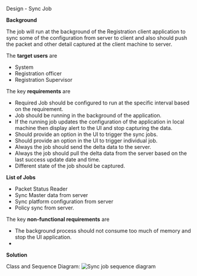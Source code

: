 Design - Sync Job


**Background**

The job will run at the background of the Registration client application to sync some of the configuration from
server to client and also should push the packet and other detail captured at the client machine to server.


The **target users** are

-   System
-   Registration officer
-   Registration Supervisor

The key **requirements** are

-   Required Job should be configured to run at the specific interval based on the requirement.
-   Job should be running in the background of the application.
-   If the running job updates the configuration of the application in local machine 
    then display alert to the UI and stop capturing the data.
-   Should provide an option in the UI to trigger the sync jobs.
-   Should provide an option in the UI to trigger individual job.
-   Always the job should send the delta data to the server.
-   Always the job should pull the delta data from the server based on the last success update date and time.
-   Different state of the job should be captured.

**List of Jobs**
-   Packet Status Reader
-   Sync Master data from server
-   Sync platform configuration from server
-   Policy sync from server.

The key **non-functional requirements** are
-   The background process should not consume too much of memory and stop the UI application.
-    

**Solution**
	

Class and Sequence Diagram:
![Sync job sequence diagram](_images/registration-sync-batch-job.png)
